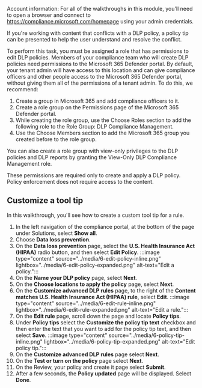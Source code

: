 Account information: For all of the walkthroughs in this module, you'll need to open a browser and connect to <https://compliance.microsoft.com/homepage> using your admin credentials.

If you're working with content that conflicts with a DLP policy, a policy tip can be presented to help the user understand and resolve the conflict.

To perform this task, you must be assigned a role that has permissions to edit DLP policies. Members of your compliance team who will create DLP policies need permissions to the Microsoft 365 Defender portal. By default, your tenant admin will have access to this location and can give compliance officers and other people access to the Microsoft 365 Defender portal, without giving them all of the permissions of a tenant admin. To do this, we recommend:

1. Create a group in Microsoft 365 and add compliance officers to it.
1. Create a role group on the Permissions page of the Microsoft 365 Defender portal.
1. While creating the role group, use the Choose Roles section to add the following role to the Role Group: DLP Compliance Management.
1. Use the Choose Members section to add the Microsoft 365 group you created before to the role group.

You can also create a role group with view-only privileges to the DLP policies and DLP reports by granting the View-Only DLP Compliance Management role.

These permissions are required only to create and apply a DLP policy. Policy enforcement does not require access to the content.

## Customize a tool tip

In this walkthrough, you'll see how to create a custom tool tip for a rule.

1. In the left navigation of the compliance portal, at the bottom of the page under Solutions, select **Show all**.  
1. Choose **Data loss prevention**.
1. On the **Data loss prevention** page, select the **U.S. Health Insurance Act (HIPAA)** radio button, and then select **Edit Policy**.
:::image type="content" source="../media/6-edit-policy-inline.png" lightbox="../media/6-edit-policy-expanded.png" alt-text="Edit a policy.":::
1. On the **Name your DLP policy** page, select **Next**.
1. On the **Choose locations to apply the policy** page, select **Next**.
1. On the **Customize advanced DLP rules** page, to the right of the **Content matches U.S. Health Insurance Act (HIPAA) rule**, select **Edit**.
:::image type="content" source="../media/6-edit-rule-inline.png" lightbox="../media/6-edit-rule-expanded.png" alt-text="Edit a rule.":::
1. On the **Edit rule** page, scroll down the page and locate **Policy tips**.
1. Under **Policy tips** select the **Customize the policy tip text** checkbox and then enter the text that you want to add for the policy tip text, and then select **Save**.
:::image type="content" source="../media/6-policy-tip-inline.png" lightbox="../media/6-policy-tip-expanded.png" alt-text="Edit policy tip.":::
1. On the **Customize advanced DLP rules** page select **Next**.
1. On the **Test or turn on the policy** page select **Next**.
1. On the Review, your policy and create it page select **Submit**.
1. After a few seconds, the **Policy updated** page will be displayed. Select **Done**.
